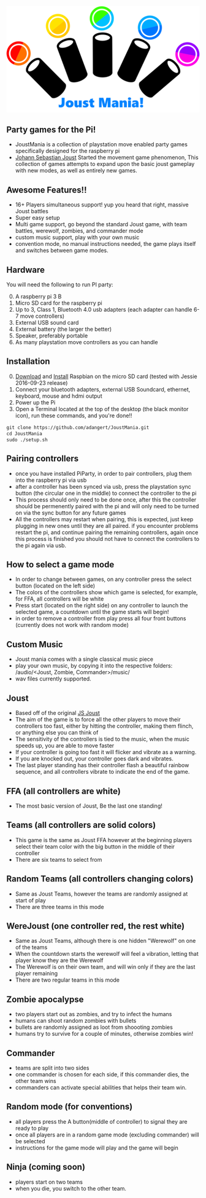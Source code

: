 ![PiParty Logo](logo/PiPartyLogo2.png)

Party games for the Pi!
--------------------------------------

* JoustMania is a collection of playstation move enabled party games specifically designed for the raspberry pi
* [Johann Sebastian Joust](http://www.jsjoust.com/) Started the movement game phenomenon, This collection of games attempts to expand upon the basic joust gameplay with new modes, as well as entirely new games. 

Awesome Features!!
--------------------------------------

* 16+ Players simultaneous support! yup you heard that right, massive Joust battles
* Super easy setup
* Multi game support, go beyond the standard Joust game, with team battles, werewolf, zombies, and commander mode
* custom music support, play with your own music
* convention mode, no manual instructions needed, the game plays itself and switches between game modes.

Hardware
---------------------------
You will need the following to run PI party:

0. A raspberry pi 3 B
0. Micro SD card for the raspberry pi
0. Up to 3, Class 1, Bluetooth 4.0 usb adapters (each adapter can handle 6-7 move controllers)
0. External USB sound card
0. External battery (the larger the better)
0. Speaker, preferably portable
0. As many playstation move controllers as you can handle

Installation
---------------------------

0. [Download](https://www.raspberrypi.org/downloads/raspbian/) and [Install](https://www.raspberrypi.org/documentation/installation/installing-images/README.md) Raspbian on the micro SD card (tested with Jessie 2016-09-23 release)
0. Connect your bluetooth adapters, external USB Soundcard, ethernet, keyboard, mouse and hdmi output
0. Power up the Pi
0. Open a Terminal located at the top of the desktop (the black monitor icon), run these commands, and you're done!!
```
git clone https://github.com/adangert/JoustMania.git
cd JoustMania
sudo ./setup.sh
```

Pairing controllers
---------------------------

* once you have installed PiParty, in order to pair controllers, plug them into the raspberry pi via usb
* after a controller has been synced via usb, press the playstation sync button (the circular one in the middle) to connect the controller to the pi
* This process should only need to be done once, after this the controller should be permenently paired with the pi and will only need to be turned on via the sync button for any future games
* All the controllers may restart when pairing, this is expected, just keep plugging in new ones until they are all paired. if you encounter problems restart the pi, and continue pairing the remaining controllers, again once this process is finished you should not have to connect the controllers to the pi again via usb.

How to select a game mode
---------------------------------
* In order to change between games, on any controller press the select button (located on the left side)
* The colors of the controllers show which game is selected, for example, for FFA, all controllers will be white
* Press start (located on the right side) on any controller to launch the selected game, a countdown until the game starts will begin!
* in order to remove a controller from play press all four front buttons (currently does not work with random mode)

Custom Music
---------------------------------
* Joust mania comes with a single classical music piece
* play your own music, by copying it into the respective folders: /audio/<Joust, Zombie, Commander>/music/
* wav files currently supported.

Joust
---------------------------------
* Based off of the original [JS Joust](http://www.jsjoust.com/)
* The aim of the game is to force all the other players to move their controllers too fast, either by hitting the controller, making them flinch, or anything else you can think of
* The sensitivity of the controllers is tied to the music, when the music speeds up, you are able to move faster
* If your controller is going too fast it will flicker and vibrate as a warning.
* If you are knocked out, your controller goes dark and vibrates.
* The last player standing has their controller flash a beautiful rainbow sequence, and all controllers vibrate to indicate the end of the game.


 FFA (all controllers are white)
 ---------------------------------
 * The most basic version of Joust, Be the last one standing!

 Teams (all controllers are solid colors)
 ---------------------------------
 * This game is the same as Joust FFA however at the beginning players select their team color with the big button in the middle of their controller
 * There are six teams to select from

 Random Teams (all controllers changing colors)
 ---------------------------------
 * Same as Joust Teams, however the teams are randomly assigned at start of play
 * There are three teams in this mode

 WereJoust (one controller red, the rest white)
 ---------------------------------
 * Same as Joust Teams, although there is one hidden "Werewolf" on one of the teams
 * When the countdown starts the werewolf will feel a vibration, letting that player know they are the Werewolf
 * The Werewolf is on their own team, and will win only if they are the last player remaining
 * There are two regular teams in this mode

 Zombie apocalypse
 ---------------------------------
 * two players start out as zombies, and try to infect the humans
 * humans can shoot random zombies with bullets
 * bullets are randomly assigned as loot from shoooting zombies
 * humans try to survive for a couple of minutes, otherwise zombies win!
 
 Commander
 ---------------------------------
 * teams are split into two sides
 * one commander is chosen for each side, if this commander dies, the other team wins
 * commanders can activate special abilities that helps their team win.
 
  Random mode (for conventions)
  ---------------------------------
  * all players press the A button(middle of controller) to signal they are ready to play
  * once all players are in a random game mode (excluding commander) will be selected
  * instructions for the game mode will play and the game will begin
 
  Ninja (coming soon)
  ---------------------------------
  * players start on two teams
  * when you die, you switch to the other team.
  
